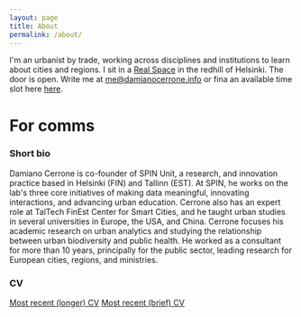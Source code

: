 ```yaml
---
layout: page
title: About
permalink: /about/
---
```


I'm an urbanist by trade, working across disciplines and institutions to learn about cities and regions. I sit in a [Real Space](https://goo.gl/maps/mjqjcATKGVqVoeaN6) in the redhill of Helsinki. The door is open.
Write me at [me@damianocerrone.info](me@damianocerrone.info) or fina an available time slot here [here](https://fantastical.app/damianocerrone/meeting-op).

# For comms

### Short bio
Damiano Cerrone is co-founder of SPIN Unit, a research, and innovation practice based in Helsinki (FIN) and Tallinn (EST). At SPIN, he works on the lab's three core initiatives of making data meaningful, innovating interactions, and advancing urban education. Cerrone also has an expert role at TalTech FinEst Center for Smart Cities, and he taught urban studies in several universities in Europe, the USA, and China. Cerrone focuses his academic research on urban analytics and studying the relationship between urban biodiversity and public health. He worked as a consultant for more than 10 years, principally for the public sector, leading research for European cities, regions, and ministries.

### CV
[Most recent (longer) CV](https://www.dropbox.com/s/910vh6zb7t0eqy7/Damiano%20extended%20CV%202022.tex?dl=0)
[Most recent (brief) CV](https://www.dropbox.com/s/pr8iwbcvbx1bsi5/Damiano%20short%20CV%202022.pdf?dl=0)












